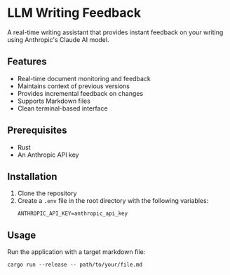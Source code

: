 # LLM Writing Feedback

A real-time writing assistant that provides instant feedback on your writing using Anthropic's Claude AI model.

## Features

- Real-time document monitoring and feedback
- Maintains context of previous versions
- Provides incremental feedback on changes
- Supports Markdown files
- Clean terminal-based interface

## Prerequisites

- Rust
- An Anthropic API key

## Installation

1. Clone the repository
2. Create a `.env` file in the root directory with the following variables:
   ```
   ANTHROPIC_API_KEY=anthropic_api_key
   ```

## Usage

Run the application with a target markdown file:
```
cargo run --release -- path/to/your/file.md
```
